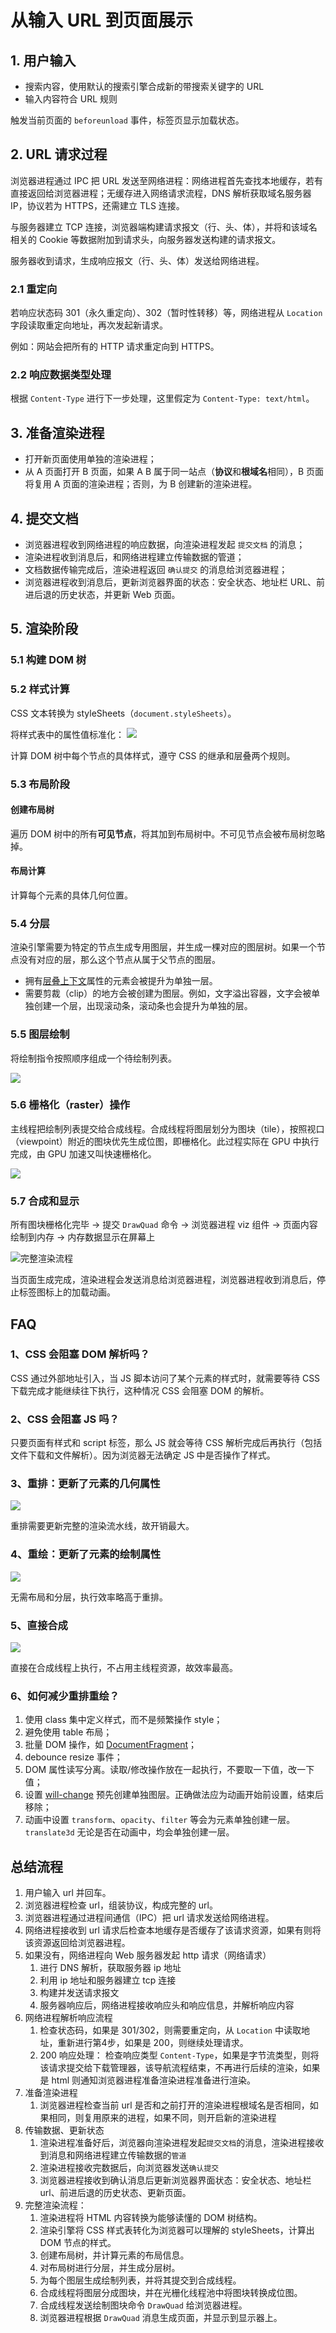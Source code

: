 # 从输入 URL 到页面展示

## 1. 用户输入

- 搜索内容，使用默认的搜索引擎合成新的带搜索关键字的 URL
- 输入内容符合 URL 规则

触发当前页面的 `beforeunload` 事件，标签页显示加载状态。

## 2. URL 请求过程

浏览器进程通过 IPC 把 URL 发送至网络进程：网络进程首先查找本地缓存，若有直接返回给浏览器进程；无缓存进入网络请求流程，DNS 解析获取域名服务器 IP，协议若为 HTTPS，还需建立 TLS 连接。

与服务器建立 TCP 连接，浏览器端构建请求报文（行、头、体），并将和该域名相关的 Cookie 等数据附加到请求头，向服务器发送构建的请求报文。

服务器收到请求，生成响应报文（行、头、体）发送给网络进程。

### 2.1 重定向

若响应状态码 301（永久重定向）、302（暂时性转移）等，网络进程从 `Location` 字段读取重定向地址，再次发起新请求。

例如：网站会把所有的 HTTP 请求重定向到 HTTPS。

### 2.2 响应数据类型处理

根据 `Content-Type` 进行下一步处理，这里假定为 `Content-Type: text/html`。

## 3. 准备渲染进程

- 打开新页面使用单独的渲染进程；
- 从 A 页面打开 B 页面，如果 A B 属于同一站点（**协议**和**根域名**相同），B 页面将复用 A 页面的渲染进程；否则，为 B 创建新的渲染进程。

## 4. 提交文档

- 浏览器进程收到网络进程的响应数据，向渲染进程发起 `提交文档` 的消息；
- 渲染进程收到消息后，和网络进程建立传输数据的管道；
- 文档数据传输完成后，渲染进程返回 `确认提交` 的消息给浏览器进程；
- 浏览器进程收到消息后，更新浏览器界面的状态：安全状态、地址栏 URL、前进后退的历史状态，并更新 Web 页面。

## 5. 渲染阶段

### 5.1 构建 DOM 树

### 5.2 样式计算

CSS 文本转换为 styleSheets（`document.styleSheets`）。

将样式表中的属性值标准化：
![](./img/css1.webp)

计算 DOM 树中每个节点的具体样式，遵守 CSS 的继承和层叠两个规则。

### 5.3 布局阶段

#### 创建布局树

遍历 DOM 树中的所有**可见节点**，将其加到布局树中。不可见节点会被布局树忽略掉。

#### 布局计算

计算每个元素的具体几何位置。

### 5.4 分层

渲染引擎需要为特定的节点生成专用图层，并生成一棵对应的图层树。如果一个节点没有对应的层，那么这个节点从属于父节点的图层。

- 拥有[层叠上下文](https://developer.mozilla.org/zh-CN/docs/Web/CSS/CSS_Positioning/Understanding_z_index/The_stacking_context)属性的元素会被提升为单独一层。
- 需要剪裁（clip）的地方会被创建为图层。例如，文字溢出容器，文字会被单独创建一个层，出现滚动条，滚动条也会提升为单独的层。

### 5.5 图层绘制

将绘制指令按照顺序组成一个待绘制列表。

![](./img/draw-table.webp)


### 5.6 栅格化（raster）操作

主线程把绘制列表提交给合成线程。合成线程将图层划分为图块（tile），按照视口（viewpoint）附近的图块优先生成位图，即栅格化。此过程实际在 GPU 中执行完成，由 GPU 加速又叫快速栅格化。

![](./img/raster.webp)

### 5.7 合成和显示

所有图块栅格化完毕 → 提交 `DrawQuad` 命令 → 浏览器进程 viz 组件 → 页面内容绘制到内存 → 内存数据显示在屏幕上

![完整渲染流程](./img/full-render-flow.webp)


当页面生成完成，渲染进程会发送消息给浏览器进程，浏览器进程收到消息后，停止标签图标上的加载动画。

## FAQ

### 1、CSS 会阻塞 DOM 解析吗？

CSS 通过外部地址引入，当 JS 脚本访问了某个元素的样式时，就需要等待 CSS 下载完成才能继续往下执行，这种情况 CSS 会阻塞 DOM 的解析。

### 2、CSS 会阻塞 JS 吗？

只要页面有样式和 script 标签，那么 JS 就会等待 CSS 解析完成后再执行（包括文件下载和文件解析）。因为浏览器无法确定 JS 中是否操作了样式。

### 3、重排：更新了元素的几何属性

![](./img/reflow.webp)

重排需要更新完整的渲染流水线，故开销最大。

### 4、重绘：更新了元素的绘制属性

![](./img/repaint.webp)

无需布局和分层，执行效率略高于重排。

### 5、直接合成

![](./img/compose.webp)

直接在合成线程上执行，不占用主线程资源，故效率最高。

### 6、如何减少重排重绘？

1. 使用 class 集中定义样式，而不是频繁操作 style；
2. 避免使用 table 布局；
3. 批量 DOM 操作，如 [DocumentFragment](https://developer.mozilla.org/zh-CN/docs/Web/API/DocumentFragment)；
4. debounce resize 事件；
5. DOM 属性读写分离。读取/修改操作放在一起执行，不要取一下值，改一下值；
6. 设置 [will-change](https://developer.mozilla.org/zh-CN/docs/Web/CSS/will-change) 预先创建单独图层。正确做法应为动画开始前设置，结束后移除；
7. 动画中设置 `transform`、`opacity`、`filter` 等会为元素单独创建一层。`translate3d` 无论是否在动画中，均会单独创建一层。

## 总结流程

1. 用户输入 url 并回车。
2. 浏览器进程检查 url，组装协议，构成完整的 url。
3. 浏览器进程通过进程间通信（IPC）把 url 请求发送给网络进程。
4. 网络进程接收到 url 请求后检查本地缓存是否缓存了该请求资源，如果有则将该资源返回给浏览器进程。
5. 如果没有，网络进程向 Web 服务器发起 http 请求（网络请求）
    1. 进行 DNS 解析，获取服务器 ip 地址
    2. 利用 ip 地址和服务器建立 tcp 连接
    3. 构建并发送请求报文
    4. 服务器响应后，网络进程接收响应头和响应信息，并解析响应内容
6. 网络进程解析响应流程
    1. 检查状态码，如果是 301/302，则需要重定向，从 `Location` 中读取地址，重新进行第4步，如果是 200，则继续处理请求。
    2. 200 响应处理：
        检查响应类型 `Content-Type`，如果是字节流类型，则将该请求提交给下载管理器，该导航流程结束，不再进行后续的渲染，如果是 html 则通知浏览器进程准备渲染进程准备进行渲染。
7. 准备渲染进程
    1. 浏览器进程检查当前 url 是否和之前打开的渲染进程根域名是否相同，如果相同，则复用原来的进程，如果不同，则开启新的渲染进程
8. 传输数据、更新状态
    1. 渲染进程准备好后，浏览器向渲染进程发起`提交文档`的消息，渲染进程接收到消息和网络进程建立传输数据的`管道`
    2. 渲染进程接收完数据后，向浏览器发送`确认提交`
    3. 浏览器进程接收到确认消息后更新浏览器界面状态：安全状态、地址栏 url、前进后退的历史状态、更新页面。
9. 完整渲染流程：
    1. 渲染进程将 HTML 内容转换为能够读懂的 DOM 树结构。
    2. 渲染引擎将 CSS 样式表转化为浏览器可以理解的 styleSheets，计算出 DOM 节点的样式。
    3. 创建布局树，并计算元素的布局信息。
    4. 对布局树进行分层，并生成分层树。
    5. 为每个图层生成绘制列表，并将其提交到合成线程。
    6. 合成线程将图层分成图块，并在光栅化线程池中将图块转换成位图。
    7. 合成线程发送绘制图块命令 `DrawQuad` 给浏览器进程。
    8. 浏览器进程根据 `DrawQuad` 消息生成页面，并显示到显示器上。
